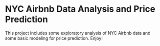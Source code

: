 # NYC Airbnb Data Analysis and Price Prediction

This project includes some exploratory analysis of NYC Airbnb data and some basic modeling for price prediction.
Enjoy!
